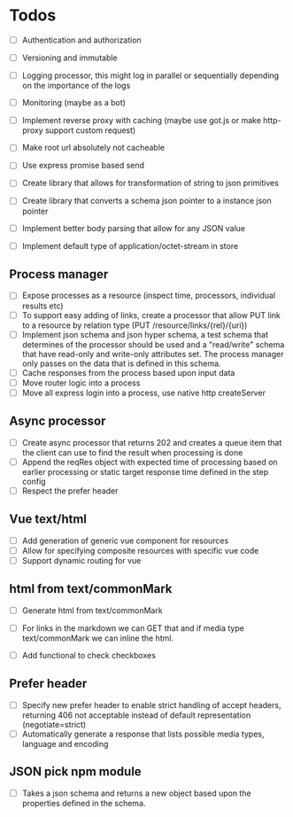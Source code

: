 # Todos

- [ ] Authentication and authorization
- [ ] Versioning and immutable
- [ ] Logging processor, this might log in parallel or sequentially depending on the importance of the logs
- [ ] Monitoring (maybe as a bot)
- [ ] Implement reverse proxy with caching (maybe use got.js or make http-proxy support custom request)
- [ ] Make root url absolutely not cacheable
- [ ] Use express promise based send
- [ ] Create library that allows for transformation of string to json primitives
- [ ] Create library that converts a schema json pointer to a instance json pointer
- [ ] Implement better body parsing that allow for any JSON value
- [ ] Implement default type of application/octet-stream in store


## Process manager

- [ ] Expose processes as a resource (inspect time, processors, individual results etc)
- [ ] To support easy adding of links, create a processor that allow PUT link to a resource by relation type (PUT /resource/links/{rel}/{uri})
- [ ] Implement json schema and json hyper schema, a test schema that determines of the processor should be used and a "read/write" schema that have read-only and write-only attributes set. The process manager only passes on the data that is defined in this schema.
- [ ] Cache responses from the process based upon input data
- [ ] Move router logic into a process
- [ ] Move all express login into a process, use native http createServer

## Async processor

- [ ] Create async processor that returns 202 and creates a queue item that the client can use to find the result when processing is done
- [ ] Append the reqRes object with expected time of processing based on earlier processing or static target response time defined in the step config
- [ ] Respect the prefer header

## Vue text/html 

- [ ] Add generation of generic vue component for resources
- [ ] Allow for specifying composite resources with specific vue code
- [ ] Support dynamic routing for vue

## html from text/commonMark

- [ ] Generate html from text/commonMark
- [ ] For links in the markdown we can GET that and if media type text/commonMark we can inline the html.
- [ ] Add functional to check checkboxes


## Prefer header

- [ ] Specify new prefer header to enable strict handling of accept headers, returning 406 not acceptable instead of default representation (negotiate=strict)
- [ ] Automatically generate a response that lists possible media types, language and encoding

## JSON pick npm module

- [ ] Takes a json schema and returns a new object based upon the properties defined in the schema.